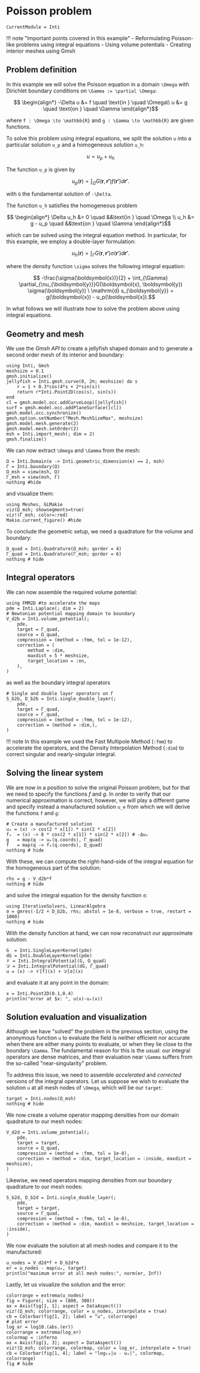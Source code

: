 # Poisson problem

```@meta
CurrentModule = Inti
```

!!! note "Important points covered in this example"
      - Reformulating Poisson-like problems using integral equations
      - Using volume potentials
      - Creating interior meshes using Gmsh

## Problem definition

In this example we will solve the Poisson equation in a domain ``\Omega`` with
Dirichlet boundary conditions on ``\Gamma := \partial \Omega``:

```math
  \begin{align*}
      -\Delta u &= f  \quad \text{in } \quad \Omega\\
      u &= g  \quad \text{on } \quad \Gamma
  \end{align*}
```

where ``f : \Omega \to \mathbb{R}`` and ``g : \Gamma \to \mathbb{R}`` are given
functions.

To solve this problem using integral equations, we split the solution ``u`` into
a particular solution ``u_p`` and a homogeneous solution ``u_h``:

```math
  u = u_p + u_h
```

The function ``u_p`` is given by

```math
u_p(\boldsymbol{r}) = \int_{\Omega} G(\boldsymbol{r}, \boldsymbol{r'}) f(\boldsymbol{r'}) d\boldsymbol{r'}.
```

with ``G`` the fundamental solution of ``-\Delta``.

The function ``u_h`` satisfies the homogeneous problem

```math
  \begin{align*}
      \Delta u_h &= 0  \quad &&\text{in } \quad \Omega \\
      u_h &= g - u_p  \quad &&\text{on }  \quad \Gamma
  \end{align*}
```

which can be solved using the integral equation method. In particular, for this
example, we employ a double-layer formulation:

```math
u_h(\boldsymbol{r}) = \int_{\Gamma} G(\boldsymbol{r}, \boldsymbol{r'}) \sigma(\boldsymbol{r}') d\boldsymbol{r'}.
```

where the density function ``\sigma`` solves the following integral equation:

```math
  -\frac{\sigma(\boldsymbol{x})}{2} + \int_{\Gamma} \partial_{\nu_{\boldsymbol{y}}}G(\boldsymbol{x}, \boldsymbol{y}) \sigma(\boldsymbol{y}) \ \mathrm{d} s_{\boldsymbol{y}} = g(\boldsymbol{x}) - u_p(\boldsymbol{x}).
```

In what follows we will illustrate how to solve the problem above using integral
equations.

## Geometry and mesh

We use the *Gmsh API* to create a jellyfish shaped domain and to generate a
second order mesh of its interior and boundary:

```@example poisson
using Inti, Gmsh
meshsize = 0.1
gmsh.initialize()
jellyfish = Inti.gmsh_curve(0, 2π; meshsize) do s
    r = 1 + 0.3*cos(4*s + 2*sin(s))
    return r*Inti.Point2D(cos(s), sin(s))
end
cl = gmsh.model.occ.addCurveLoop([jellyfish])
surf = gmsh.model.occ.addPlaneSurface([cl])
gmsh.model.occ.synchronize()
gmsh.option.setNumber("Mesh.MeshSizeMax", meshsize)
gmsh.model.mesh.generate(2)
gmsh.model.mesh.setOrder(2)
msh = Inti.import_mesh(; dim = 2)
gmsh.finalize()
```

We can now extract ``\Omega`` and ``\Gamma`` from the mesh:

```@example poisson
Ω = Inti.Domain(e -> Inti.geometric_dimension(e) == 2, msh)
Γ = Inti.boundary(Ω)
Ω_msh = view(msh, Ω)
Γ_msh = view(msh, Γ)
nothing #hide
```

and visualize them:

```@example poisson
using Meshes, GLMakie
viz(Ω_msh; showsegments=true)
viz!(Γ_msh; color=:red)
Makie.current_figure() #hide
```

To conclude the geometric setup, we need a quadrature for the volume and
boundary:

```@example poisson
Ω_quad = Inti.Quadrature(Ω_msh; qorder = 4)
Γ_quad = Inti.Quadrature(Γ_msh; qorder = 6)
nothing # hide
```

## Integral operators

We can now assemble the required volume potential:

```@example poisson
using FMM2D #to accelerate the maps
pde = Inti.Laplace(; dim = 2)
# Newtonian potential mapping domain to boundary
V_d2b = Inti.volume_potential(;
    pde,
    target = Γ_quad,
    source = Ω_quad,
    compression = (method = :fmm, tol = 1e-12),
    correction = (
        method = :dim,
        maxdist = 5 * meshsize,
        target_location = :on,
    ),
)
```

as well as the boundary integral operators

```@example poisson
# Single and double layer operators on Γ
S_b2b, D_b2b = Inti.single_double_layer(;
    pde,
    target = Γ_quad,
    source = Γ_quad,
    compression = (method = :fmm, tol = 1e-12),
    correction = (method = :dim,),
)
```

!!! note
    In this example we used the Fast Multipole Method (`:fmm`) to accelerate the
    operators, and the Density Interpolation Method (`:dim`) to correct singular
    and nearly-singular integral.

## Solving the linear system

We are now in a position to solve the original Poisson problem, but for that we
need to specify the functions $f$ and $g$. In order to verify that our numerical
approximation is correct, however, we will play a different game and specify
instead a manufactured solution ``u_e`` from which we will derive the functions
``f`` and ``g``:

```@example poisson
# Create a manufactured solution
uₑ = (x) -> cos(2 * x[1]) * sin(2 * x[2])
fₑ  = (x) -> 8 * cos(2 * x[1]) * sin(2 * x[2]) # -Δuₑ
g   = map(q -> uₑ(q.coords), Γ_quad)
f   = map(q -> fₑ(q.coords), Ω_quad)
nothing # hide
```

With these, we can compute the right-hand-side of the integral equation for the
homogeneous part of the solution:

```@example poisson
rhs = g - V_d2b*f
nothing # hide
```

and solve the integral equation for the density function ``σ``:

```@example poisson
using IterativeSolvers, LinearAlgebra
σ = gmres(-I/2 + D_b2b, rhs; abstol = 1e-8, verbose = true, restart = 1000)
nothing # hide
```

With the density function at hand, we can now reconstruct our approximate solution:

```@example poisson
G  = Inti.SingleLayerKernel(pde)
dG = Inti.DoubleLayerKernel(pde)
𝒱 = Inti.IntegralPotential(G, Ω_quad)
𝒟 = Inti.IntegralPotential(dG, Γ_quad)
u = (x) -> 𝒱[f](x) + 𝒟[σ](x)
```

and evaluate it at any point in the domain:

```@example poisson
x = Inti.Point2D(0.1,0.4)
println("error at $x: ", u(x)-uₑ(x))
```

## Solution evaluation and visualization

Although we have "solved" the problem in the previous section, using the
anonymous function `u` to evaluate the field is neither efficient nor accurate
when there are either many points to evaluate, or when they lie close to the
boundary ``\Gamma``. The fundamental reason for this is the usual: our
integral operators are dense matrices, and their evaluation near ``\Gamma``
suffers from the so-called "near-singularity" problem.

To address this issue, we need to assemble *accelerated* and *corrected*
versions of the integral operators. Let us suppose we wish to evaluate the
solution ``u`` at all mesh nodes of ``\Omega``, which will be our `target`:

```@example poisson
target = Inti.nodes(Ω_msh)
nothing # hide
```

We now create a volume operator mapping densities from our domain quadrature to our
mesh nodes:

```@example poisson
V_d2d = Inti.volume_potential(;
    pde,
    target = target,
    source = Ω_quad,
    compression = (method = :fmm, tol = 1e-8),
    correction = (method = :dim, target_location = :inside, maxdist = meshsize),
)
```

Likewise, we need operators mapping densities from our boundary quadrature to
our mesh nodes:

```@example poisson
S_b2d, D_b2d = Inti.single_double_layer(;
    pde,
    target = target,
    source = Γ_quad,
    compression = (method = :fmm, tol = 1e-8),
    correction = (method = :dim, maxdist = meshsize, target_location = :inside),
)
```

We now evaluate the solution at all mesh nodes and compare it to the manufactured:

```@example poisson
u_nodes = V_d2d*f + D_b2d*σ
er = u_nodes - map(uₑ, target)
println("maximum error at all mesh nodes:", norm(er, Inf))
```

Lastly, let us visualize the solution and the error:

```@example poisson
colorrange = extrema(u_nodes)
fig = Figure(; size = (800, 300))
ax = Axis(fig[1, 1]; aspect = DataAspect())
viz!(Ω_msh; colorrange, color = u_nodes, interpolate = true)
cb = Colorbar(fig[1, 2]; label = "u", colorrange)
# plot error
log_er = log10.(abs.(er))
colorrange = extrema(log_er)
colormap = :inferno
ax = Axis(fig[1, 3]; aspect = DataAspect())
viz!(Ω_msh; colorrange, colormap, color = log_er, interpolate = true)
cb = Colorbar(fig[1, 4]; label = "log₁₀|u - uₑ|", colormap, colorrange)
fig # hide
```
